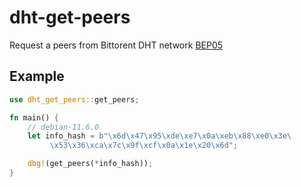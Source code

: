 # dht-get-peers
Request a peers from Bittorent DHT network [BEP05](https://www.bittorrent.org/beps/bep_0005.html)

## Example
```Rust
use dht_get_peers::get_peers;

fn main() {
    // debian-11.6.0
    let info_hash = b"\x6d\x47\x95\xde\xe7\x0a\xeb\x88\xe0\x3e\
         \x53\x36\xca\x7c\x9f\xcf\x0a\x1e\x20\x6d";

    dbg!(get_peers(*info_hash));
}
```